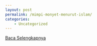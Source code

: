 ```yaml
---
layout: post
permalink: /mimpi-monyet-menurut-islam/
categories:
    - Uncategorized
---
```


[Baca Selengkapnya](/10)